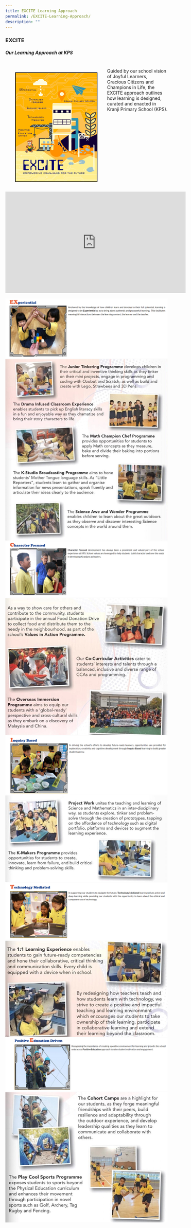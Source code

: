 ```yaml
---
title: EXCITE Learning Approach
permalink: /EXCITE-Learning-Approach/
description: ""
---
```

### **EXCITE**
##### **Our Learning Approach at KPS**
<img src="/images/Our%20Curriculum/EXCITE%20Learning%20Approach/EXCITE_2May_amended.png" style="width:50%; float:left; margin:30px; border:2px solid black;"><br>
Guided by our school vision of Joyful Learners, Gracious Citizens and Champions in Life, the EXCITE approach outlines how learning is designed, curated and enacted in Kranji Primary School (KPS).

<br>
<iframe width="560" height="315" src="https://www.youtube.com/embed/Of6zHY_nSAs" title="YouTube video player" frameborder="0" allow="accelerometer; autoplay; clipboard-write; encrypted-media; gyroscope; picture-in-picture" allowfullscreen=""></iframe>




![](/images/Our%20Curriculum/EXCITE%20Learning%20Approach/Q2.png)
![](/images/Our%20Curriculum/EXCITE%20Learning%20Approach/Q3.jpg)
![](/images/Our%20Curriculum/EXCITE%20Learning%20Approach/Q4.png)
![](/images/Our%20Curriculum/EXCITE%20Learning%20Approach/Q5.jpg)
![](/images/Our%20Curriculum/EXCITE%20Learning%20Approach/Q6.png)
![](/images/Our%20Curriculum/EXCITE%20Learning%20Approach/Q7.jpg)
![](/images/Our%20Curriculum/EXCITE%20Learning%20Approach/Q8.png)
![](/images/Our%20Curriculum/EXCITE%20Learning%20Approach/Q9.jpg)
![](/images/Our%20Curriculum/EXCITE%20Learning%20Approach/Q10.png)
![](/images/Our%20Curriculum/EXCITE%20Learning%20Approach/Q11.jpg)


